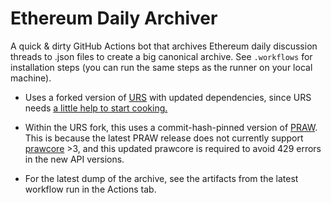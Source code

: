 # Ethereum Daily Archiver

A quick & dirty GitHub Actions bot that archives Ethereum daily discussion threads to .json files to create a big canonical archive. See `.workflows` for installation steps (you can run the same steps as the runner on your local machine).

* Uses a forked version of [URS](https://github.com/JosephLai241/URS) with updated dependencies, since URS needs [a little help to start cooking.](https://github.com/JosephLai241/URS/issues/73#issuecomment-2535549934)

* Within the URS fork, this uses a commit-hash-pinned version of [PRAW](https://github.com/praw-dev/praw). This is because the latest PRAW release does not currently support [prawcore](https://github.com/praw-dev/prawcore) >3, and this updated prawcore is required to avoid 429 errors in the new API versions.

* For the latest dump of the archive, see the artifacts from the latest workflow run in the Actions tab.
